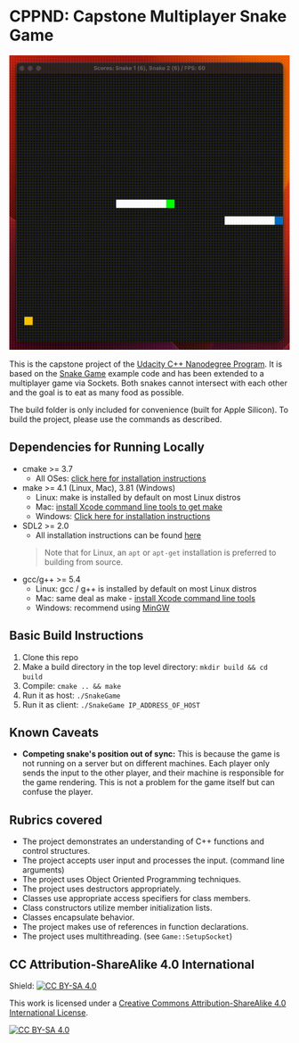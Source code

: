 # CPPND: Capstone Multiplayer Snake Game

<img src="snake_game_mp.gif"/>

This is the capstone project of the [Udacity C++ Nanodegree Program](https://www.udacity.com/course/c-plus-plus-nanodegree--nd213). 
It is based on the [Snake Game](https://github.com/udacity/CppND-Capstone-Snake-Game) example code and has been extended to a multiplayer game via Sockets.
Both snakes cannot intersect with each other and the goal is to eat as many food as possible.

The build folder is only included for convenience (built for Apple Silicon). To build the project, please use the commands as described.


## Dependencies for Running Locally
* cmake >= 3.7
  * All OSes: [click here for installation instructions](https://cmake.org/install/)
* make >= 4.1 (Linux, Mac), 3.81 (Windows)
  * Linux: make is installed by default on most Linux distros
  * Mac: [install Xcode command line tools to get make](https://developer.apple.com/xcode/features/)
  * Windows: [Click here for installation instructions](http://gnuwin32.sourceforge.net/packages/make.htm)
* SDL2 >= 2.0
  * All installation instructions can be found [here](https://wiki.libsdl.org/Installation)
  >Note that for Linux, an `apt` or `apt-get` installation is preferred to building from source. 
* gcc/g++ >= 5.4
  * Linux: gcc / g++ is installed by default on most Linux distros
  * Mac: same deal as make - [install Xcode command line tools](https://developer.apple.com/xcode/features/)
  * Windows: recommend using [MinGW](http://www.mingw.org/)

## Basic Build Instructions

1. Clone this repo
2. Make a build directory in the top level directory: `mkdir build && cd build`
3. Compile: `cmake .. && make`
4. Run it as host: `./SnakeGame`
5. Run it as client: `./SnakeGame IP_ADDRESS_OF_HOST`


## Known Caveats
* **Competing snake's position out of sync:** This is because the game is not running on a server but on different machines. Each player only sends the input to the other player, and their machine is responsible for the game rendering. This is not a problem for the game itself but can confuse the player.


## Rubrics covered
* The project demonstrates an understanding of C++ functions and control structures.
* The project accepts user input and processes the input. (command line arguments)
* The project uses Object Oriented Programming techniques.
* The project uses destructors appropriately.
* Classes use appropriate access specifiers for class members.
* Class constructors utilize member initialization lists.
* Classes encapsulate behavior.
* The project makes use of references in function declarations.
* The project uses multithreading. (see `Game::SetupSocket`)


## CC Attribution-ShareAlike 4.0 International

Shield: [![CC BY-SA 4.0][cc-by-sa-shield]][cc-by-sa]

This work is licensed under a
[Creative Commons Attribution-ShareAlike 4.0 International License][cc-by-sa].

[![CC BY-SA 4.0][cc-by-sa-image]][cc-by-sa]

[cc-by-sa]: http://creativecommons.org/licenses/by-sa/4.0/
[cc-by-sa-image]: https://licensebuttons.net/l/by-sa/4.0/88x31.png
[cc-by-sa-shield]: https://img.shields.io/badge/License-CC%20BY--SA%204.0-lightgrey.svg
